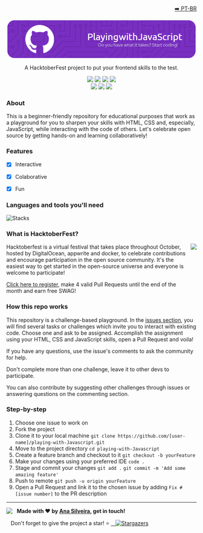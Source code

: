 <p align="right"><a href="./README-pt-br.md">➡️ PT-BR</a></p>

<img align="center" src="./assets/github-header-image.png"></img>



<p align="center">A HacktoberFest project to put your frontend skills to the test.</p>

<p align="center">
	<img src="https://img.shields.io/github/last-commit/anasilveira9787/playing-with-Javascript?color=blueviolet"/>
	<img src="https://img.shields.io/github/contributors/anasilveira9787/playing-with-Javascript?color=blueviolet"/>
	<img src="https://img.shields.io/github/issues-raw/anasilveira9787/playing-with-Javascript?color=blueviolet"/>
	<img src="https://img.shields.io/github/issues-closed-raw/anasilveira9787/playing-with-Javascript?color=blueviolet"/>
  <br>
	<img src="https://img.shields.io/badge/PRs-welcome-blueviolet.svg"/>
	<img src="https://img.shields.io/github/issues-pr-raw/anasilveira9787/playing-with-Javascript?color=blueviolet"/>
	<img src="https://img.shields.io/github/issues-pr-closed-raw/anasilveira9787/playing-with-Javascript?color=blueviolet"/>
</p>


### About

This is a beginner-friendly repository for educational purposes that work as a playground for you to sharpen your skills with HTML, CSS and, especially, JavaScript, while interacting with the code of others. Let's celebrate open source by getting hands-on and learning collaboratively!

### Features
* [x] Interactive
* [x] Colaborative
* [x] Fun


### Languages and tools you'll need

![Stacks](https://skillicons.dev/icons?i=html,css,js,git&perline=8&theme=light)


### What is HacktoberFest?

<div><img align="right" src="https://pbs.twimg.com/profile_images/1567906020831150081/oJ7mKaaj_400x400.jpg" height="100">

Hacktoberfest is a virtual festival that takes place throughout October, hosted by DigitalOcean, appwrite and docker, to celebrate contributions and encourage participation in the open source community.
It's the easiest way to get started in the open-source universe and everyone is welcome to participate!

[Click here to register](https://hacktoberfest.com/), make 4 valid Pull Requests until the end of the month and earn free SWAG!

### How this repo works

This repository is a challenge-based playground. In the [issues section](https://github.com/anasilveira9787/playing-with-Javascript/issues), you will find several tasks or challenges which invite you to interact with existing code. Choose one and ask to be assigned. Accomplish the assignment using your HTML, CSS and JavaScript skills, open a Pull Request and voila!

If you have any questions, use the issue's comments to ask the community for help.

Don't complete more than one challenge, leave it to other devs to participate.

You can also contribute by suggesting other challenges through issues or answering questions on the commenting section.


### Step-by-step

1. Choose one issue to work on
2. Fork the project
3. Clone it to your local machine 
	`git clone https://github.com/[user-name]/playing-with-Javascript.git`
4. Move to the project directory
	`cd playing-with-Javascript`
6. Create a feature branch and checkout to it
  `git checkout -b yourFeature`
5. Make your changes using your preferred IDE
   `code .`
6. Stage and commit your changes
   `git add .`
	 `git commit -m 'Add some amazing feature'`
7. Push to remote 
   `git push -u origin yourFeature`
8. Open a Pull Request and link it to the chosen issue by adding `Fix #[issue number]` to the PR description




---

<img align="left" src="https://avatars.githubusercontent.com/anasilveira9787?size=100">

&nbsp;&nbsp; **Made with ❤️ by [Ana Silveira](https://www.linkedin.com/in/anaccord), get in touch!**

&nbsp;&nbsp;  Don't forget to give the project a star! ⭐   <a href="https://github.com/tgmarinho/README-ecoleta/stargazers">
&nbsp;&nbsp;  <img alt="Stargazers" src="https://img.shields.io/github/stars/anasilveira9787/playing-with-Javascript?style=social">
</a>
